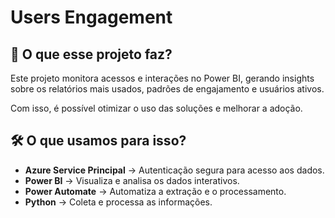 # **Users Engagement**

## 🚀 O que esse projeto faz?
Este projeto monitora acessos e interações no Power BI, gerando insights sobre os relatórios mais usados, padrões de engajamento e usuários ativos.

Com isso, é possível otimizar o uso das soluções e melhorar a adoção.

## 🛠️ O que usamos para isso?
- **Azure Service Principal** → Autenticação segura para acesso aos dados.
- **Power BI** → Visualiza e analisa os dados interativos.
- **Power Automate** → Automatiza a extração e o processamento.
- **Python** → Coleta e processa as informações.
